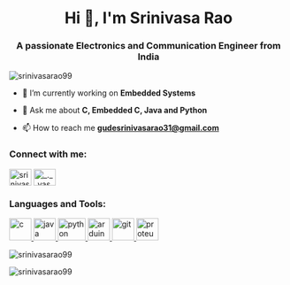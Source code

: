 <h1 align="center">Hi 👋, I'm Srinivasa Rao</h1>
<h3 align="center">A passionate Electronics and Communication Engineer from India</h3>

<p align="left"> <img src="https://komarev.com/ghpvc/?username=srinivasarao99&label=Profile%20views&color=0e75b6&style=flat" alt="srinivasarao99" /> </p>

- 🔭 I’m currently working on **Embedded Systems**
- 💬 Ask me about **C, Embedded C, Java and Python**

- 📫 How to reach me **gudesrinivasarao31@gmail.com**

<h3 align="left">Connect with me:</h3>

<p align="left">
  <a href="https://linkedin.com/in/srinivasa-rao-gude" target="blank"><img align="center" src="https://skillicons.dev/icons?i=linkedin" alt="srinivasa-rao-gude" height="30" width="40" /></a>
  <a href="https://instagram.com/_.__vasu__._" target="blank"><img align="center" src="https://skillicons.dev/icons?i=instagram" alt="_.__vasu__._" height="30" width="40" /></a>
</p>

<h3 align="left">Languages and Tools:</h3>

<p align="left">
  <a href="https://www.cprogramming.com/" target="_blank" rel="noreferrer"> <img src="https://skillicons.dev/icons?i=c" alt="c" width="40" height="40"/> </a>
  <a href="https://www.java.com" target="_blank" rel="noreferrer"> <img src="https://skillicons.dev/icons?i=java" alt="java" width="40" height="40"/> </a>
  <a href="https://www.python.org" target="_blank" rel="noreferrer"> <img src="https://skillicons.dev/icons?i=python" alt="python" width="50" height="40"/> </a>
  <a href="https://www.arduino.cc/" target="_blank" rel="noreferrer"> <img src="https://cdn.worldvectorlogo.com/logos/arduino-1.svg" alt="arduino" width="40" height="40"/> </a>
  <a href="https://git-scm.com/" target="_blank" rel="noreferrer"> <img src="https://www.vectorlogo.zone/logos/git-scm/git-scm-icon.svg" alt="git" width="40" height="40"/> </a>
  <a href="https://www.labcenter.com/tutorials/" rel="noreferrer"> <img src="https://upload.wikimedia.org/wikipedia/en/5/5a/Proteus_Design_Suite_Atom_Logo.png?20190607001438" alt="proteus 8" width="40" height = "40"/> </a>
</p>

<p><img align="center" src="https://github-readme-stats.vercel.app/api/top-langs?username=srinivasarao99&show_icons=true&locale=en&layout=compact" alt="srinivasarao99" /></p>

<p><img align="center" src="https://github-readme-streak-stats.herokuapp.com/?user=srinivasarao99&" alt="srinivasarao99" /></p>
